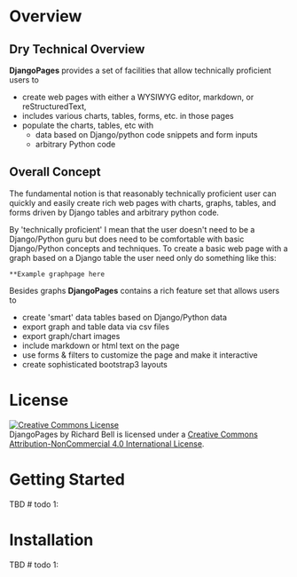 # Overview

## Dry Technical Overview

**DjangoPages** provides a set of facilities that allow technically proficient users to

* create web pages with either a WYSIWYG editor, markdown, or reStructuredText,
* includes various charts, tables, forms, etc. in those pages
* populate the charts, tables, etc with
    * data based on Django/python code snippets and form inputs
    * arbitrary Python code

## Overall Concept

The fundamental notion is that reasonably technically proficient user can quickly and easily create
rich web pages with charts, graphs, tables, and forms driven by Django tables and arbitrary
python code.

By 'technically proficient' I mean that the user doesn't need to be a Django/Python guru but does need
to be comfortable with basic Django/Python concepts and techniques.  To create a basic web page with a
graph based on a Django table the user need only do something like this:

```
**Example graphpage here
```

Besides graphs **DjangoPages** contains a rich feature set that allows users to

* create 'smart' data tables based on Django/Python data
* export graph and table data via csv files
* export graph/chart images
* include markdown or html text on the page
* use forms & filters to customize the page and make it interactive
* create sophisticated bootstrap3 layouts

# License

<a rel="license" href="http://creativecommons.org/licenses/by-nc/4.0/deed.en_US">
<img alt="Creative Commons License" style="border-width:0" src="http://i.creativecommons.org/l/by-nc/4.0/88x31.png" /></a>
<br /><span xmlns:dct="http://purl.org/dc/terms/" property="dct:title">DjangoPages</span> by
<span xmlns:cc="http://creativecommons.org/ns#" property="cc:attributionName">Richard Bell</span> is licensed under a
<a rel="license" href="http://creativecommons.org/licenses/by-nc/4.0/deed.en_US">
Creative Commons Attribution-NonCommercial 4.0 International License</a>.

# Getting Started

TBD # todo 1:

# Installation

TBD # todo 1:


